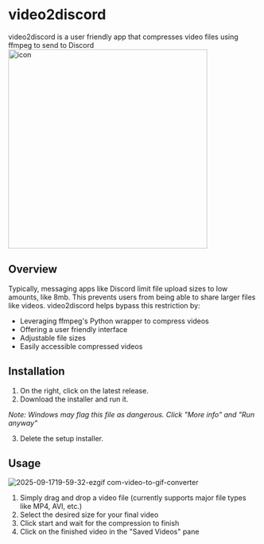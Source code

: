 # video2discord
video2discord is a user friendly app that compresses video files using ffmpeg to send to Discord
<img width="400" height="400" alt="icon" src="https://github.com/user-attachments/assets/9dffa6db-2023-4d3e-b132-559035722258" />

## Overview

Typically, messaging apps like Discord limit file upload sizes to low amounts, like 8mb. This prevents users from being able to share larger files like videos.
video2discord helps bypass this restriction by:
- Leveraging ffmpeg's Python wrapper to compress videos
- Offering a user friendly interface
- Adjustable file sizes
- Easily accessible compressed videos

## Installation
1. On the right, click on the latest release.
2. Download the installer and run it.
   
*Note: Windows may flag this file as dangerous. Click "More info" and "Run anyway"*

3. Delete the setup installer.

## Usage
![2025-09-1719-59-32-ezgif com-video-to-gif-converter](https://github.com/user-attachments/assets/ea575a4c-23cf-4478-8528-d8a9de090dd9)

1. Simply drag and drop a video file (currently supports major file types like MP4, AVI, etc.)
2. Select the desired size for your final video
3. Click start and wait for the compression to finish
4. Click on the finished video in the "Saved Videos" pane
